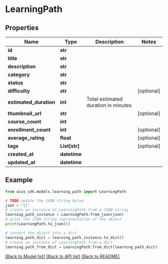 # LearningPath


## Properties

Name | Type | Description | Notes
------------ | ------------- | ------------- | -------------
**id** | **str** |  | 
**title** | **str** |  | 
**description** | **str** |  | 
**category** | **str** |  | 
**status** | **str** |  | 
**difficulty** | **str** |  | [optional] 
**estimated_duration** | **int** | Total estimated duration in minutes | 
**thumbnail_url** | **str** |  | [optional] 
**course_count** | **int** |  | 
**enrollment_count** | **int** |  | [optional] 
**average_rating** | **float** |  | [optional] 
**tags** | **List[str]** |  | [optional] 
**created_at** | **datetime** |  | 
**updated_at** | **datetime** |  | 

## Example

```python
from aivo_sdk.models.learning_path import LearningPath

# TODO update the JSON string below
json = "{}"
# create an instance of LearningPath from a JSON string
learning_path_instance = LearningPath.from_json(json)
# print the JSON string representation of the object
print(LearningPath.to_json())

# convert the object into a dict
learning_path_dict = learning_path_instance.to_dict()
# create an instance of LearningPath from a dict
learning_path_from_dict = LearningPath.from_dict(learning_path_dict)
```
[[Back to Model list]](../README.md#documentation-for-models) [[Back to API list]](../README.md#documentation-for-api-endpoints) [[Back to README]](../README.md)


